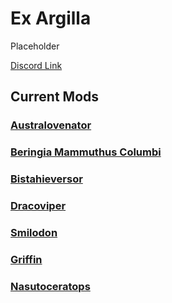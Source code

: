 # Ex Argilla

Placeholder

[Discord Link](#)

## Current Mods

### [Australovenator](./Path-of-Titans-ExAAustralo)
### [Beringia Mammuthus Columbi](./Path-of-Titans-Beringia-Mammuthus-Columbi)
### [Bistahieversor](./Path-of-Titans-ExABista)
### [Dracoviper](./Path-of-Titans-EADracoviper)
### [Smilodon](./Path-of-Titans-EASmilodon)
### [Griffin](./Path-of-Titans-EAGriffin)
### [Nasutoceratops](./Path-of-Titans-EANasuto)
